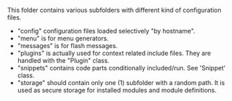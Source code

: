 This folder contains various subfolders with different kind of configuration files.
- "config" configuration files loaded selectively "by hostname".
- "menu" is for menu generators.
- "messages" is for flash messages.
- "plugins" is actually used for context related include files. They are handled with
the "Plugin" class.
- "snippets" contains code parts conditionally included/run. See 'Snippet' class.
- "storage" should contain only one (1) subfolder with a random path.
It is used as secure storage for installed modules and module definitions.
